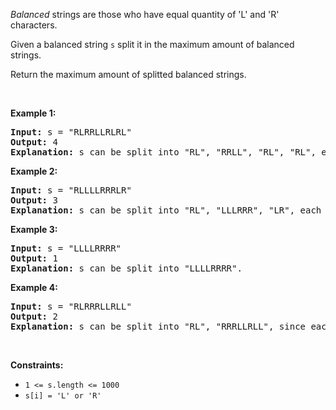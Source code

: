 <div><p><i data-stringify-type="italic">Balanced</i>&nbsp;strings are those who have equal quantity of 'L' and 'R' characters.</p>

<p>Given a balanced string&nbsp;<code data-stringify-type="code">s</code>&nbsp;split it in the maximum amount of balanced strings.</p>

<p>Return the maximum amount of splitted balanced strings.</p>

<p>&nbsp;</p>
<p><strong>Example 1:</strong></p>

<pre><strong>Input:</strong> s = "RLRRLLRLRL"
<strong>Output:</strong> 4
<strong>Explanation: </strong>s can be split into "RL", "RRLL", "RL", "RL", each substring contains same number of 'L' and 'R'.
</pre>

<p><strong>Example 2:</strong></p>

<pre><strong>Input:</strong> s = "RLLLLRRRLR"
<strong>Output:</strong> 3
<strong>Explanation: </strong>s can be split into "RL", "LLLRRR", "LR", each substring contains same number of 'L' and 'R'.
</pre>

<p><strong>Example 3:</strong></p>

<pre><strong>Input:</strong> s = "LLLLRRRR"
<strong>Output:</strong> 1
<strong>Explanation: </strong>s can be split into "LLLLRRRR".
</pre>

<p><strong>Example 4:</strong></p>

<pre><strong>Input:</strong> s = "RLRRRLLRLL"
<strong>Output:</strong> 2
<strong>Explanation: </strong>s can be split into "RL", "RRRLLRLL", since each substring contains an equal number of 'L' and 'R'
</pre>

<p>&nbsp;</p>
<p><strong>Constraints:</strong></p>

<ul>
	<li><code>1 &lt;= s.length &lt;= 1000</code></li>
	<li><code>s[i] = 'L' or 'R'</code></li>
</ul>
</div>
